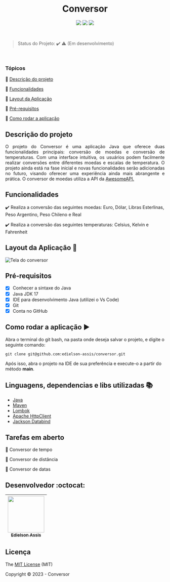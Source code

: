 <h1 align="center">Conversor</h1> 

<p align="center">
<img src="https://img.shields.io/github/stars/edielson-assis?style=social"/>
<img src="https://img.shields.io/badge/languange-java-java"/>
<img src="https://img.shields.io/badge/license-Mit-mit"/>
</p>

<br>

> Status do Projeto: :heavy_check_mark: :warning: (Em desenvolvimento)

<br>

### Tópicos 

:small_blue_diamond: [Descrição do projeto](#descrição-do-projeto)

:small_blue_diamond: [Funcionalidades](#funcionalidades)

:small_blue_diamond: [Layout da Aplicação](#layout-da-aplicação)

:small_blue_diamond: [Pré-requisitos](#pré-requisitos)

:small_blue_diamond: [Como rodar a aplicação](#como-rodar-a-aplicação-arrow_forward)

## Descrição do projeto 

<p align="justify">
O projeto do Conversor é uma aplicação Java que oferece duas funcionalidades principais: conversão de moedas e conversão de temperaturas. Com uma interface intuitiva, os usuários podem facilmente realizar conversões entre diferentes moedas e escalas de temperatura. O projeto ainda está na fase inicial e novas funcionalidades serão adicionadas no futuro, visando oferecer uma experiência ainda mais abrangente e prática. O conversor de moedas utiliza a API da <a href="https://docs.awesomeapi.com.br/api-de-moedas">AwesomeAPI.</a>
</p>

## Funcionalidades

:heavy_check_mark: Realiza a conversão das seguintes moedas: Euro, Dólar, Libras Esterlinas, Peso Argentino, Peso Chileno e Real 

:heavy_check_mark: Realiza a conversão das seguintes temperaturas: Celsius, Kelvin e Fahrenheit   

## Layout da Aplicação :dash:

![Tela do conversor](https://github.com/edielson-assis/conversor/assets/105529988/7b686442-91c7-40c3-b8ed-2d22b834d6ed)

## Pré-requisitos

- [x] Conhecer a sintaxe do Java<br>
- [x] Java JDK 17<br>
- [x] IDE para desenvolvimento Java (utilizei o Vs Code)<br>
- [x] Git<br>
- [x] Conta no GitHub<br>
 
## Como rodar a aplicação :arrow_forward:

Abra o terminal do git bash, na pasta onde deseja salvar o projeto, e digite o seguinte comando: 

```
git clone git@github.com:edielson-assis/conversor.git
```
Após isso, abra o projeto na IDE de sua preferência e execute-o a partir do método **main**.

## Linguagens, dependencias e libs utilizadas :books:

- [Java](https://docs.oracle.com/en/java/javase/17/docs/api/index.html)
- [Maven](https://maven.apache.org/ref/3.9.3/maven-core/index.html)
- [Lombok](https://mvnrepository.com/artifact/org.projectlombok/lombok)
- [Apache HttpClient](https://mvnrepository.com/artifact/org.apache.httpcomponents/httpclient)
- [Jackson Databind](https://mvnrepository.com/artifact/com.fasterxml.jackson.core/jackson-databind)

## Tarefas em aberto

:memo: Conversor de tempo 

:memo: Conversor de distância 

:memo: Conversor de datas 

## Desenvolvedor :octocat:

| [<img src="https://github.com/edielson-assis/conversor/assets/105529988/90c01d9d-ccf5-4b60-b740-c0db10e28b2a" width=115><br><sub>Edielson Assis</sub>](https://github.com/edielson-assis) |
| :---: |

## Licença 

The [MIT License](https://github.com/edielson-assis/conversor/blob/main/LICENSE) (MIT)

Copyright :copyright: 2023 - Conversor
